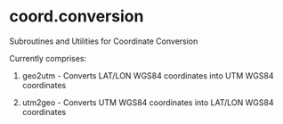 coord.conversion
================

Subroutines and Utilities for Coordinate Conversion

Currently comprises:

1. geo2utm - Converts LAT/LON WGS84 coordinates into UTM WGS84 coordinates

2. utm2geo - Converts UTM WGS84 coordinates into LAT/LON WGS84 coordinates